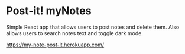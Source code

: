 # Post-it! myNotes
Simple React app that allows users to post notes and delete them. Also allows users to search notes text and toggle dark mode.

https://my-note-post-it.herokuapp.com/
